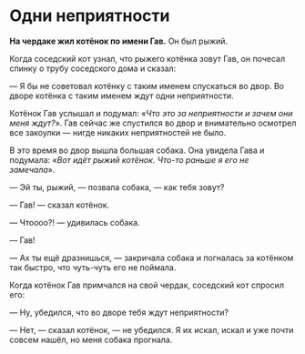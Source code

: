 # Одни неприятности

**На чердаке жил котёнок по имени Гав.** Он был рыжий.

Когда соседский кот узнал, что рыжего котёнка зовут Гав, он почесал спинку о трубу соседского дома и сказал:

— Я бы не советовал котёнку с таким именем спускаться во двор. Во дворе котёнка с таким именем ждут одни неприятности.

Котёнок Гав услышал и подумал: «_Что это за неприятности и зачем они меня ждут?_». Гав сейчас же спустился во двор и внимательно осмотрел все закоулки — нигде никаких неприятностей не было.

В это время во двор вышла большая собака. Она увидела Гава и подумала: «_Вот идёт рыжий котёнок. Что-то раньше я его не замечала_».

— Эй ты, рыжий, — позвала собака, — как тебя зовут?

— Гав! — сказал котёнок.

— Чтоооо?! — удивилась собака.

— Гав!

— Ах ты ещё дразнишься, — закричала собака и погналась за котёнком так быстро, что чуть-чуть его не поймала.

Когда котёнок Гав примчался на свой чердак, соседский кот спросил его:

— Ну, убедился, что во дворе тебя ждут неприятности?

— Нет, — сказал котёнок, — не убедился. Я их искал, искал и уже почти совсем нашёл, но меня собака прогнала.